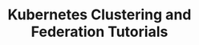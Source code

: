 ---
# Accomplishments widget.
widget: "howto"  # See https://sourcethemes.com/academic/docs/page-builder/
headless: true  # This file represents a page section.
active: true  # Activate this widget? true/false
weight: 8  # Order that this section will appear.
title: "Kubernetes Clustering and Federation Tutorials"
subtitle: ""

# Date format
#   Refer to https://sourcethemes.com/academic/docs/customization/#date-format
date_format: "Jan 2006"

# Accomplishments.
#   Add/remove as many `[[item]]` blocks below as you like.
#   `title`, `organization` and `date_start` are the required parameters.
#   Leave other parameters empty if not required.
#   Begin/end multi-line descriptions with 3 quotes `"""`.
item: 
smallItem: 
 - title: "Operating Kubernetes Clusters and Applications Safely"
   summary: "info.aquasec.com"
   linkText: ""
   linkUrl: "https://info.aquasec.com/kubernetes-security"
   openNewWindow: 
   image: "https://res.cloudinary.com/agile-seo/image/fetch/w_62,dpr_1.0,d_blank_am8gzx.png/https%3A%2F%2Flogo.clearbit.com%2Finfo.aquasec.com%3Fsize%3D250"
 - title: "Tutorial: Creating Kubernetes Clusters"
   summary: "console.bluemix.net"
   linkText: ""
   linkUrl: "https://console.bluemix.net/docs/containers/cs_tutorials.html#cs_cluster_tutorial"
   openNewWindow: 
   image: "https://res.cloudinary.com/agile-seo/image/fetch/w_62,dpr_1.0,d_blank_am8gzx.png/https%3A%2F%2Flogo.clearbit.com%2Fconsole.bluemix.net%3Fsize%3D250"
 - title: "Using Minikube to Create a Cluster"
   summary: "kubernetes.io"
   linkText: ""
   linkUrl: "https://kubernetes.io/docs/tutorials/kubernetes-basics/create-cluster/cluster-intro/"
   openNewWindow: 
   image: "https://res.cloudinary.com/agile-seo/image/fetch/w_62,dpr_1.0,d_blank_am8gzx.png/https%3A%2F%2Flogo.clearbit.com%2Fkubernetes.io%3Fsize%3D250"
 - title: "How to Create a Kubernetes Cluster on Ubuntu with kudeadm and Weave"
   summary: "gremlin.com"
   linkText: ""
   linkUrl: "https://www.gremlin.com/community/tutorials/how-to-create-a-kubernetes-cluster-on-ubuntu-16-04-with-kudeadm-and-weave-net/"
   openNewWindow: 
   image: "https://res.cloudinary.com/agile-seo/image/fetch/w_62,dpr_1.0,d_blank_am8gzx.png/https%3A%2F%2Flogo.clearbit.com%2Fgremlin.com%3Fsize%3D250"
---